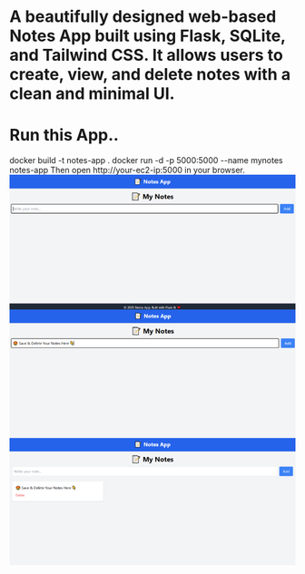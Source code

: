 # A beautifully designed web-based Notes App built using Flask, SQLite, and Tailwind CSS. It allows users to create, view, and delete notes with a clean and minimal UI.
# Run this App..
docker build -t notes-app .
docker run -d -p 5000:5000 --name mynotes notes-app
Then open http://your-ec2-ip:5000 in your browser.
![image Alt](https://github.com/Harsha-1323/Notes-App/blob/c1460a6487a05b9e3440c8101bb15ca2fff1a999/combined_notes_app_preview.png)
